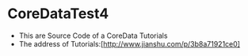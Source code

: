 # CoreDataTest4
- This are Source Code of a CoreData Tutorials
- The address of Tutorials:[http://www.jianshu.com/p/3b8a71921ce0]
